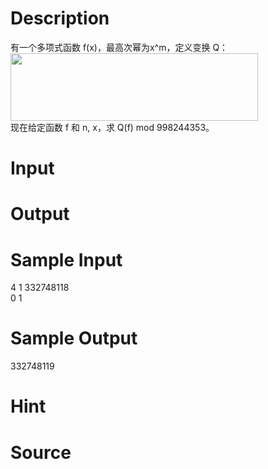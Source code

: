 
# Description

<div class="content"><div>有一个多项式函数 f(x)，最高次幂为x^m，定义变换 Q：</div>
<div><img src="source/bzoj/4734/img/aHR0cHM6Ly9seWRzeS5jb20vSnVkZ2VPbmxpbmUvdXBsb2FkLzIwMTYxMi92djEuanBn.jpg" width="396" height="108" alt=""/></div>
<div>现在给定函数 f 和 n, x，求 Q(f) mod 998244353。</div></div>

# Input

<div class="content"></div>

# Output

<div class="content"></div>

# Sample Input

<div class="content"><span class="sampledata">4 1 332748118<br/>
0 1</span></div>

# Sample Output

<div class="content"><span class="sampledata">332748119</span></div>

# Hint

<div class="content"><p></p></div>

# Source

<div class="content"><p><a href="problemset.php?search="></a></p></div>

